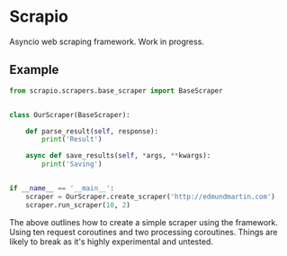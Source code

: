 # Scrapio
Asyncio web scraping framework. Work in progress.

## Example

```python
from scrapio.scrapers.base_scraper import BaseScraper


class OurScraper(BaseScraper):

    def parse_result(self, response):
        print('Result')

    async def save_results(self, *args, **kwargs):
        print('Saving')


if __name__ == '__main__':
    scraper = OurScraper.create_scraper('http://edmundmartin.com')
    scraper.run_scraper(10, 2)
```
The above outlines how to create a simple scraper using the framework.
Using ten request coroutines and two processing coroutines. Things are likely to break as it's highly experimental and 
untested.
